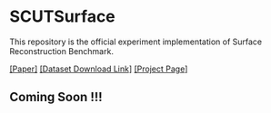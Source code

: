 # SCUTSurface

This repository is the official experiment implementation of Surface Reconstruction Benchmark.

[[Paper]]() [[Dataset Download Link]]() [[Project Page]](https://gorilla-lab-scut.github.io/SurfaceReconstructionBench-page/#/)


## Coming Soon !!!
